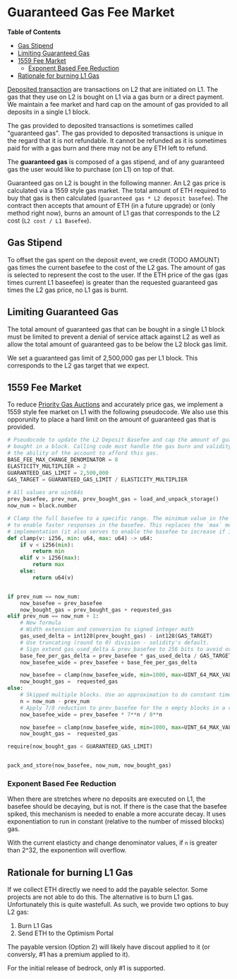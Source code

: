 # Guaranteed Gas Fee Market

<!-- START doctoc generated TOC please keep comment here to allow auto update -->
<!-- DON'T EDIT THIS SECTION, INSTEAD RE-RUN doctoc TO UPDATE -->
**Table of Contents**

- [Gas Stipend](#gas-stipend)
- [Limiting Guaranteed Gas](#limiting-guaranteed-gas)
- [1559 Fee Market](#1559-fee-market)
  - [Exponent Based Fee Reduction](#exponent-based-fee-reduction)
- [Rationale for burning L1 Gas](#rationale-for-burning-l1-gas)

<!-- END doctoc generated TOC please keep comment here to allow auto update -->

[Deposited transaction](./glossary.md#deposited-transaction) are transactions on L2
that are initiated on L1. The gas that they use on L2 is bought on L1 via a gas burn
or a direct payment. We maintain a fee market and hard cap on the amount of gas provided
to all deposits in a single L1 block.

The gas provided to deposited transactions is sometimes called "guaranteed gas". The
gas provided to deposited transactions is unique in the regard that it is not
refundable. It cannot be refunded as it is sometimes paid for with a gas burn and
there may not be any ETH left to refund.

The **guaranteed gas** is composed of a gas stipend, and of any guaranteed gas the user
would like to purchase (on L1) on top of that.

Guaranteed gas on L2 is bought in the following manner. An L2 gas price is calculated
via a 1559 style gas market. The total amount of ETH required to buy that gas is then
calculated (`guaranteed gas * L2 deposit basefee`). The contract then accepts that
amount of ETH (in a future upgrade) or (only method right now), burns an amount of
L1 gas that corresponds to the L2 cost (`L2 cost / L1 Basefee`).

## Gas Stipend

To offset the gas spent on the deposit event, we credit (TODO AMOUNT) gas times the
current basefee to the cost of the L2 gas. The amount of gas is selected to represent
the cost to the user. If the ETH price of the gas (gas times current L1 baseefee) is
greater than the requested guaranteed gas times the L2 gas price, no L1 gas is burnt.

## Limiting Guaranteed Gas

The total amount of guaranteed gas that can be bought in a single L1 block must
be limited to prevent a denial of service attack against L2 as well as allow the
total amount of guaranteed gas to be below the L2 block gas limit.

We set a guaranteed gas limit of 2,500,000 gas per L1 block. This corresponds to the
L2 gas target that we expect.

## 1559 Fee Market

To reduce [Priority Gas Auctions](./glossary.md#priority-gas-auction) and accurately price gas,
we implement a 1559 style fee market on L1 with the following pseudocode. We also use this
opporunity to place a hard limit on the amount of guaranteed gas that is provided.

```python
# Pseudocode to update the L2 Deposit Basefee and cap the amount of guaranteed gas
# bought in a block. Calling code must handle the gas burn and validity checks on
# the ability of the account to afford this gas.
BASE_FEE_MAX_CHANGE_DENOMINATOR = 8
ELASTICITY_MULTIPLIER = 2
GUARANTEED_GAS_LIMIT = 2,500,000
GAS_TARGET = GUARANTEED_GAS_LIMIT / ELASTICITY_MULTIPLIER
    
# All values are uint64s
prev_basefee, prev_num, prev_bought_gas = load_and_unpack_storage()
now_num = block.number

# Clamp the full basefee to a specific range. The minimum value in the range should be around 100-1000
# to enable faster responses in the basefee. This replaces the `max` mechanism in the ethereum 1559
# implementation (it also serves to enable the basefee to increase if it is very small).
def clamp(v: i256, min: u64, max: u64) -> u64:
    if v < i256(min):
        return min
    elif v > i256(max):
        return max
    else:
        return u64(v)


if prev_num == now_num:
    now_basefee = prev_basefee
    now_bought_gas = prev_bought_gas + requested_gas
elif prev_num == now_num + 1:
    # New formula
    # Width extension and conversion to signed integer math
    gas_used_delta = int128(prev_bought_gas) - int128(GAS_TARGET)
    # Use truncating (round to 0) division - solidity's default.
    # Sign extend gas_used_delta & prev_basefee to 256 bits to avoid overflows here.
    base_fee_per_gas_delta = prev_basefee * gas_used_delta / GAS_TARGET / BASE_FEE_MAX_CHANGE_DENOMINATOR
    now_basefee_wide = prev_basefee + base_fee_per_gas_delta

    now_basefee = clamp(now_basefee_wide, min=1000, max=UINT_64_MAX_VALUE)
    now_bought_gas =  requested_gas
else:
    # Skipped multiple blocks. Use an approximation to do constant time gas updating
    n = now_num - prev_num
    # Apply 7/8 reduction to prev_basefee for the n empty blocks in a row.
    now_basefee_wide = prev_basefee * 7**n / 8**n

    now_basefee = clamp(now_basefee_wide, min=1000, max=UINT_64_MAX_VALUE)
    now_bought_gas =  requested_gas

require(now_bought_gas < GUARANTEED_GAS_LIMIT)


pack_and_store(now_basefee, now_num, now_bought_gas)
```

### Exponent Based Fee Reduction

When there are stretches where no deposits are executed on L1, the basefee should be decaying, but is not.
If there is the case that the basefee spiked, this mechanism is needed to enable a more accurate decay. It
uses exponentiation to run in constant (relative to the number of missed blocks) gas.

With the current elasticty and change denominator values, if `n` is greater than 2^32, the exponention will overflow.

## Rationale for burning L1 Gas

If we collect ETH directly we need to add the payable selector. Some projects are not
able to do this. The alternative is to burn L1 gas. Unfortunately this is quite wastefull.
As such, we provide two options to buy L2 gas:

1. Burn L1 Gas
2. Send ETH to the Optimism Portal

The payable version (Option 2) will likely have discout applied to it (or conversly, #1 has a premium
applied to it).

For the initial release of bedrock, only #1 is supported.
